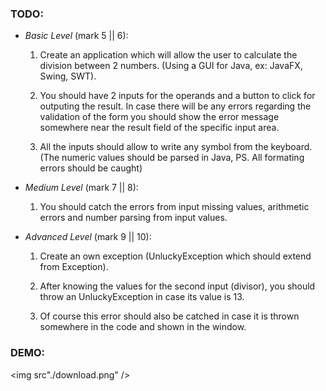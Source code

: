 ### TODO:

  - _Basic Level_ (mark 5 || 6):
    1. Create an application which will allow the user to calculate the division between 2 numbers. (Using a GUI for Java, ex: JavaFX, Swing, SWT).

    2. You should have 2 inputs for the operands and a button to click for outputing the result. In case there will be any errors regarding the validation of the form you should show the error message somewhere near the result field of the specific input area.

    3. All the inputs should allow to write any symbol from the keyboard. (The numeric values should be parsed in Java, PS. All formating errors should be caught)

  - _Medium Level_ (mark 7 || 8):
    1. You should catch the errors from input missing values, arithmetic errors and number parsing from input values.
    
  - _Advanced Level_ (mark 9 || 10):
    1. Create an own exception (UnluckyException which should extend from Exception).

    2. After knowing the values for the second input (divisor), you should throw an UnluckyException in case its value is 13.

    3. Of course this error should also be catched in case it is thrown somewhere in the code and shown in the window.

### DEMO:

<img src"./download.png" />
